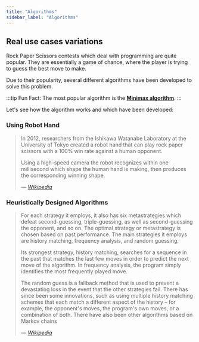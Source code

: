 ```yaml
---
title: "Algorithms"
sidebar_label: "Algorithms"
---
```


## Real use cases variations

Rock Paper Scissors contests which deal with programming are quite popular. They are essentially a game of chance, where the player is trying to guess the best move to make.

Due to their popularity, several different algorithms have been developed to solve this problem.

:::tip
Fun Fact: The most popular algorithm is the [**Minimax algorithm**](https://en.wikipedia.org/wiki/Minimax).
:::

Let's see how the algorithm works and which have been developed:

### Using Robot Hand

> In 2012, researchers from the Ishikawa Watanabe Laboratory at the University of Tokyo created a robot hand that can play rock paper scissors with a 100% win rate against a human opponent.
>
> Using a high-speed camera the robot recognizes within one millisecond which shape the human hand is making, then produces the corresponding winning shape.
>
> <cite>— <a href="https://en.wikipedia.org/wiki/Rock_paper_scissors#Algorithms">Wikipedia</a></cite>

### Heuristically Designed Algorithms

> For each strategy it employs, it also has six metastrategies which defeat second-guessing, triple-guessing, as well as second-guessing the opponent, and so on. The optimal strategy or metastrategy is chosen based on past performance. The main strategies it employs are history matching, frequency analysis, and random guessing.
>
> Its strongest strategy, history matching, searches for a sequence in the past that matches the last few moves in order to predict the next move of the algorithm. In frequency analysis, the program simply identifies the most frequently played move.
>
> The random guess is a fallback method that is used to prevent a devastating loss in the event that the other strategies fail. There has since been some innovations, such as using multiple history matching schemes that each match a different aspect of the history – for example, the opponent's moves, the program's own moves, or a combination of both. There have also been other algorithms based on Markov chains
>
> <cite>— <a href="https://en.wikipedia.org/wiki/Rock_paper_scissors#Algorithms">Wikipedia</a></cite>
